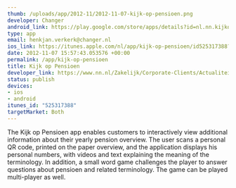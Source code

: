 ```yaml
--- 
thumb: /uploads/app/2012-11/2012-11-07-kijk-op-pensioen.png
developer: Changer
android_link: https://play.google.com/store/apps/details?id=nl.nn.kijkoppensioen
type: app
email: henkjan.verkerk@changer.nl
ios_link: https://itunes.apple.com/nl/app/kijk-op-pensioen/id525317388?mt=8
date: 2012-11-07 15:57:43.053576 +00:00
permalink: /app/kijk-op-pensioen
title: Kijk op Pensioen
developer_link: https://www.nn.nl/Zakelijk/Corporate-Clients/Actualiteit/Actualiteiten/Nieuwe-QRcode-en-App-van-NationaleNederlanden.htm
status: publish
devices: 
- ios
- android
itunes_id: "525317388"
targetMarket: Both
---
```


The Kijk op Pensioen app enables customers to interactively view additional information about their yearly pension overview. The user scans a personal QR code, printed on the paper overview, and the application displays his personal numbers, with videos and text explaining the meaning of the terminology. In addition, a small word game challenges the player to answer questions about pensioen and related terminology. The game can be played multi-player as well.
